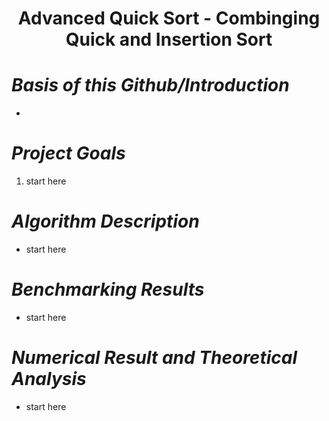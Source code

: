 # <div align="center">Advanced Quick Sort - Combinging Quick and Insertion Sort</div>
# ***Basis of this Github/Introduction***
+ 
# ***Project Goals***
1. start here

# ***Algorithm Description***
+ start here

# ***Benchmarking Results***
+ start here

# ***Numerical Result and Theoretical Analysis***
+ start here

